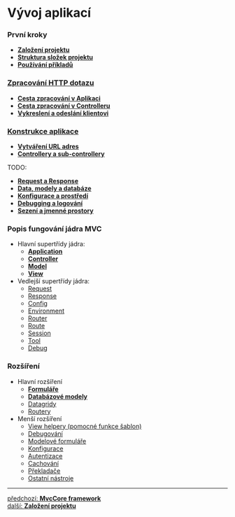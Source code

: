 # Vývoj aplikací

### První kroky
- [**Založení projektu**](./first-steps/new-project/README.md)
- [**Struktura složek projektu**](./first-steps/structure/README.md)
- [**Používání příkladů**](./first-steps/examples/README.md)

### [**Zpracování HTTP dotazu**](./dispatching/README.md)
- [**Cesta zpracování v Aplikaci**](./dispatching/application/README.md)
- [**Cesta zpracování v Controlleru**](./dispatching/controller/README.md)
- [**Vykreslení a odeslání klientovi**](./dispatching/rendering/README.md)

### [**Konstrukce aplikace**](./constructions/README.md)
- [**Vytváření URL adres**](./constructions/urls/README.md)
- [**Controllery a sub-controllery**](./constructions/controller/README.md)

TODO:
- [**Request a Response**](./constructions/req-res/README.md)
- [**Data, modely a databáze**](./constructions/data/README.md)
- [**Konfigurace a prostředí**](./constructions/config-evn/README.md)
- [**Debugging a logování**](./constructions/debug-log/README.md)
- [**Sezení a jmenné prostory**](./constructions/session/README.md)

### Popis fungování jádra MVC
- Hlavní supertřídy jádra:
  - [**Application**](./core/application/README.md)
  - [**Controller**](./core/controller/README.md)
  - [**Model**](./core/model/README.md)
  - [**View**](./core/view/README.md)
- Vedlejší supertřídy jádra:
  - [Request](./core/request/README.md)
  - [Response](./core/response/README.md)
  - [Config](./core/config/README.md)
  - [Environment](./core/Environment/README.md)
  - [Router](./core/router/README.md)
  - [Route](./core/route/README.md)
  - [Session](./core/session/README.md)
  - [Tool](./core/tool/README.md)
  - [Debug](./core/debug/README.md)

### Rozšíření
- Hlavní rozšíření
  - [**Formuláře**](./extensions/forms/README.md)
  - [**Databázové modely**](./extensions/models/README.md)
  - [Datagridy](./extensions/grids/README.md)
  - [Routery](./extensions/routers/README.md)
- Menší rozšíření
  - [View helpery (pomocné funkce šablon)](./extensions/view-helpers/README.md)
  - [Debugování](./extensions/debugging/README.md)
  - [Modelové formuláře](./extensions/model-forms/README.md)
  - [Konfigurace](./extensions/configs/README.md)
  - [Autentizace](./extensions/auths/README.md)
  - [Cachování](./extensions/caches/README.md)
  - [Překladače](./extensions/translators/README.md)
  - [Ostatní nástroje](./extensions/tools/README.md)

---

<div class="prev-next">

[předchozí: **MvcCore framework**](../README.md)  
[další: **Založení projektu**](./first-steps/new-project/README.md)

</div>